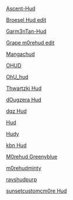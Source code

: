 <html>
  <head>
    <link rel="stylesheet" href="styles.css">
  </head>
  <body>
  <div id="blurbox">
    <p>
    <a href="https://github.com/Ma3hem/TF2_CFGs_Huds_And_Edits/blob/main/Ascent-Hud.zip" download="Ascent-Hud.zip"> Ascent-Hud </a>
    </p>
    <p>
    <a href="https://github.com/Ma3hem/TF2_CFGs_Huds_And_Edits/blob/main/Broesel%20Hud.zip"> Broesel Hud edit </a>
    </p>
    <p>
    <a href="https://github.com/Ma3hem/TF2_CFGs_Huds_And_Edits/blob/main/Garm3n%20TanLight.zip"> Garm3nTan-Hud </a>
    </p>
    <p>
    <a href="https://github.com/Ma3hem/TF2_CFGs_Huds_And_Edits/blob/main/Grape%20m0rehud.zip"> Grape m0rehud edit </a>
    </p>
    <p>
    <a href="https://github.com/Ma3hem/TF2_CFGs_Huds_And_Edits/blob/main/Mangachud.zip"> Mangachud </a>
    </p>
    <p>
    <a href="https://github.com/Ma3hem/TF2_CFGs_Huds_And_Edits/blob/main/OHUD.zip"> OHUD </a>
    </p>
    <p>
    <a href="https://github.com/Ma3hem/TF2_CFGs_Huds_And_Edits/blob/main/OhU_hud-master.zip"> OhU_hud </a>
    </p>
    <p>
    <a href="https://github.com/Ma3hem/TF2_CFGs_Huds_And_Edits/blob/main/Thwartzki%20Hud.zip"> Thwartzki Hud </a>
    </p>
    <p>
    <a href="https://github.com/Ma3hem/TF2_CFGs_Huds_And_Edits/blob/main/dOugzera%20m0rehud.zip"> dOugzera Hud </a>
    </p>
    <p>
    <a href="https://github.com/Ma3hem/TF2_CFGs_Huds_And_Edits/blob/main/dqz_hud.zip"> dqz Hud </a>
    </p>
    <p>
    <a href="https://github.com/Ma3hem/TF2_CFGs_Huds_And_Edits/blob/main/hud.zip"> Hud </a>
    </p>
    <p>
    <a href="https://github.com/Ma3hem/TF2_CFGs_Huds_And_Edits/blob/main/hudy.zip"> Hudy </a>
    </p>
    <p>
    <a href="https://github.com/Ma3hem/TF2_CFGs_Huds_And_Edits/blob/main/kbnhud-master.zip"> kbn Hud </a>
    </p>
    <p>
    <a href="https://github.com/Ma3hem/TF2_CFGs_Huds_And_Edits/blob/main/m0rehud.zip"> M0rehud Greenyblue </a>
    </p>
    <p>
    <a href="https://github.com/Ma3hem/TF2_CFGs_Huds_And_Edits/blob/main/m0rehudminty.zip"> m0rehudminty </a>
    </p>
    <p>
    <a href="https://github.com/Ma3hem/TF2_CFGs_Huds_And_Edits/blob/main/rayshudpurp.zip"> rayshudpurp </a>
    </p>
    <p>
    <a href="https://github.com/Ma3hem/TF2_CFGs_Huds_And_Edits/blob/main/sunsetcustomcm0re.zip"> sunsetcustomcm0re Hud </a>
    </p>
    </div>
  </body>
</html>

